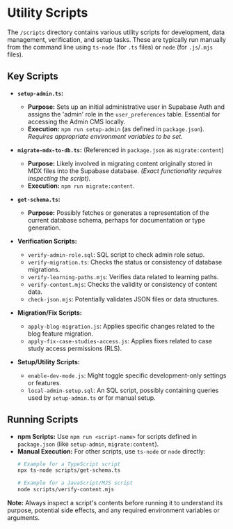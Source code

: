 # Utility Scripts

The `/scripts` directory contains various utility scripts for development, data management, verification, and setup tasks. These are typically run manually from the command line using `ts-node` (for `.ts` files) or `node` (for `.js`/`.mjs` files).

## Key Scripts

*   **`setup-admin.ts`:**
    *   **Purpose:** Sets up an initial administrative user in Supabase Auth and assigns the 'admin' role in the `user_preferences` table. Essential for accessing the Admin CMS locally.
    *   **Execution:** `npm run setup-admin` (as defined in `package.json`). *Requires appropriate environment variables to be set.*

*   **`migrate-mdx-to-db.ts`:** (Referenced in `package.json` as `migrate:content`)
    *   **Purpose:** Likely involved in migrating content originally stored in MDX files into the Supabase database. *(Exact functionality requires inspecting the script).*
    *   **Execution:** `npm run migrate:content`.

*   **`get-schema.ts`:**
    *   **Purpose:** Possibly fetches or generates a representation of the current database schema, perhaps for documentation or type generation.

*   **Verification Scripts:**
    *   `verify-admin-role.sql`: SQL script to check admin role setup.
    *   `verify-migration.ts`: Checks the status or consistency of database migrations.
    *   `verify-learning-paths.mjs`: Verifies data related to learning paths.
    *   `verify-content.mjs`: Checks the validity or consistency of content data.
    *   `check-json.mjs`: Potentially validates JSON files or data structures.

*   **Migration/Fix Scripts:**
    *   `apply-blog-migration.js`: Applies specific changes related to the blog feature migration.
    *   `apply-fix-case-studies-access.js`: Applies fixes related to case study access permissions (RLS).

*   **Setup/Utility Scripts:**
    *   `enable-dev-mode.js`: Might toggle specific development-only settings or features.
    *   `local-admin-setup.sql`: An SQL script, possibly containing queries used by `setup-admin.ts` or for manual setup.

## Running Scripts

*   **npm Scripts:** Use `npm run <script-name>` for scripts defined in `package.json` (like `setup-admin`, `migrate:content`).
*   **Manual Execution:** For other scripts, use `ts-node` or `node` directly:
    ```bash
    # Example for a TypeScript script
    npx ts-node scripts/get-schema.ts

    # Example for a JavaScript/MJS script
    node scripts/verify-content.mjs
    ```

**Note:** Always inspect a script's contents before running it to understand its purpose, potential side effects, and any required environment variables or arguments. 